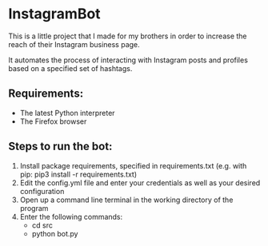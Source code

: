 # InstagramBot
This is a little project that I made for my brothers in order to increase the reach of their 
Instagram business page.  
  
It automates the process of interacting with Instagram posts and profiles based on a 
specified set of hashtags.

## Requirements:
- The latest Python interpreter
- The Firefox browser

## Steps to run the bot:
1. Install package requirements, specified in requirements.txt (e.g. with pip: pip3 install -r requirements.txt)
2. Edit the config.yml file and enter your credentials as well as your desired configuration
3. Open up a command line terminal in the working directory of the program
4. Enter the following commands:
    - cd src
    - python bot.py

